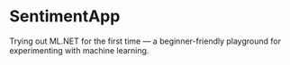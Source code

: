 # SentimentApp

Trying out ML.NET for the first time — a beginner-friendly playground for experimenting with machine learning.
